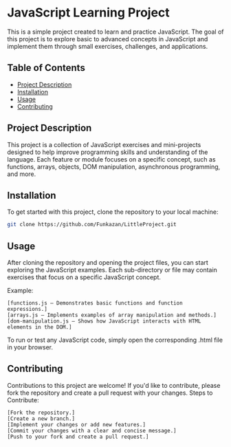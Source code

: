 # JavaScript Learning Project

This is a simple project created to learn and practice JavaScript. The goal of this project is to explore basic to advanced concepts in JavaScript and implement them through small exercises, challenges, and applications.

## Table of Contents
- [Project Description](#project-description)
- [Installation](#installation)
- [Usage](#usage)
- [Contributing](#contributing)

## Project Description

This project is a collection of JavaScript exercises and mini-projects designed to help improve programming skills and understanding of the language. Each feature or module focuses on a specific concept, such as functions, arrays, objects, DOM manipulation, asynchronous programming, and more.

## Installation

To get started with this project, clone the repository to your local machine:

```bash
git clone https://github.com/Funkazan/LittleProject.git
```

## Usage

After cloning the repository and opening the project files, you can start exploring the JavaScript examples. Each sub-directory or file may contain exercises that focus on a specific JavaScript concept.

Example:

    [functions.js – Demonstrates basic functions and function expressions.]
    [arrays.js – Implements examples of array manipulation and methods.]
    [dom-manipulation.js – Shows how JavaScript interacts with HTML elements in the DOM.]

To run or test any JavaScript code, simply open the corresponding .html file in your browser.

## Contributing

Contributions to this project are welcome! If you'd like to contribute, please fork the repository and create a pull request with your changes.
Steps to Contribute:

    [Fork the repository.]
    [Create a new branch.]
    [Implement your changes or add new features.]
    [Commit your changes with a clear and concise message.]
    [Push to your fork and create a pull request.]